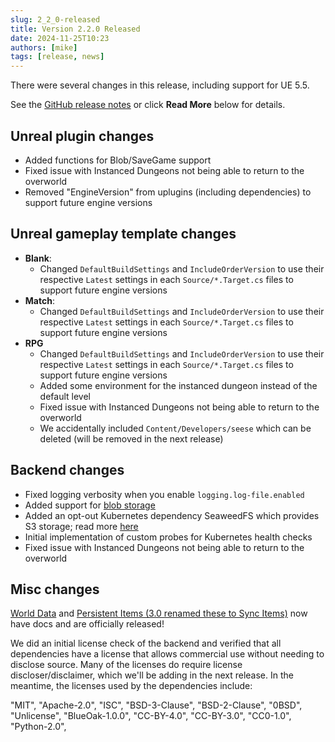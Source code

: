```yaml
---
slug: 2_2_0-released
title: Version 2.2.0 Released
date: 2024-11-25T10:23
authors: [mike]
tags: [release, news]
---
```


There were several changes in this release, including support for UE 5.5.

See the [GitHub release notes](https://github.com/RedwoodMMO/RedwoodPlugins/releases/tag/2.2.0) or click **Read More** below for details.

<!-- truncate -->

## Unreal plugin changes

- Added functions for Blob/SaveGame support
- Fixed issue with Instanced Dungeons not being able to return to the overworld
- Removed "EngineVersion" from uplugins (including dependencies) to support future engine versions

## Unreal gameplay template changes

- **Blank**:
	- Changed `DefaultBuildSettings` and `IncludeOrderVersion` to use their respective `Latest` settings in each `Source/*.Target.cs` files to support future engine versions
- **Match**:
	- Changed `DefaultBuildSettings` and `IncludeOrderVersion` to use their respective `Latest` settings in each `Source/*.Target.cs` files to support future engine versions
- **RPG**
	- Changed `DefaultBuildSettings` and `IncludeOrderVersion` to use their respective `Latest` settings in each `Source/*.Target.cs` files to support future engine versions
	- Added some environment for the instanced dungeon instead of the default level
	- Fixed issue with Instanced Dungeons not being able to return to the overworld
	- We accidentally included `Content/Developers/seese` which can be deleted (will be removed in the next release)

## Backend changes

- Fixed logging verbosity when you enable `logging.log-file.enabled`
- Added support for [blob storage](/docs/features/blob-storage)
- Added an opt-out Kubernetes dependency SeaweedFS which provides S3 storage; read more [here](/docs/providers/blobs/overview#seaweedfs)
- Initial implementation of custom probes for Kubernetes health checks
- Fixed issue with Instanced Dungeons not being able to return to the overworld

## Misc changes

[World Data](/docs/features/world-data) and [Persistent Items (3.0 renamed these to Sync Items)](/docs/features/sync-items) now have docs and are officially released!

We did an initial license check of the backend and verified that all dependencies have a license that allows commercial use without needing to disclose source. Many of the licenses do require license discloser/disclaimer, which we'll be adding in the next release. In the meantime, the licenses used by the dependencies include:

  "MIT",
  "Apache-2.0",
  "ISC",
  "BSD-3-Clause",
  "BSD-2-Clause",
  "0BSD",
  "Unlicense",
  "BlueOak-1.0.0",
  "CC-BY-4.0",
  "CC-BY-3.0",
  "CC0-1.0",
  "Python-2.0",
